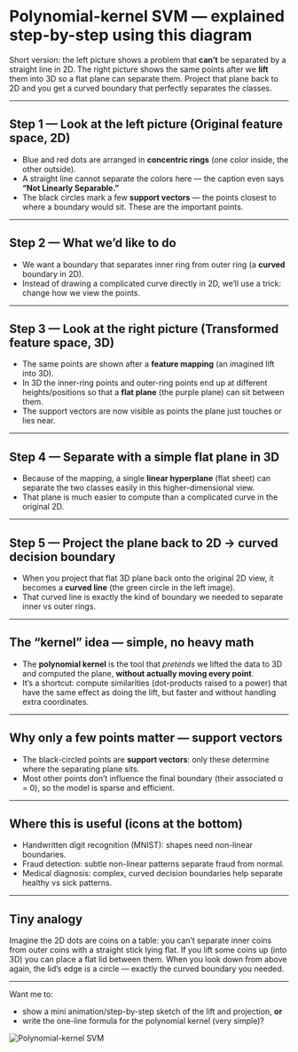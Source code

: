 # Polynomial-kernel SVM — explained step-by-step using this diagram

Short version: the left picture shows a problem that **can’t** be separated by a straight line in 2D. The right picture shows the same points after we **lift** them into 3D so a flat plane can separate them. Project that plane back to 2D and you get a curved boundary that perfectly separates the classes.

---

## Step 1 — Look at the **left** picture (Original feature space, 2D)

* Blue and red dots are arranged in **concentric rings** (one color inside, the other outside).
* A straight line cannot separate the colors here — the caption even says **“Not Linearly Separable.”**
* The black circles mark a few **support vectors** — the points closest to where a boundary would sit. These are the important points.

---

## Step 2 — What we’d like to do

* We want a boundary that separates inner ring from outer ring (a **curved** boundary in 2D).
* Instead of drawing a complicated curve directly in 2D, we’ll use a trick: change how we view the points.

---

## Step 3 — Look at the **right** picture (Transformed feature space, 3D)

* The same points are shown after a **feature mapping** (an imagined lift into 3D).
* In 3D the inner-ring points and outer-ring points end up at different heights/positions so that a **flat plane** (the purple plane) can sit between them.
* The support vectors are now visible as points the plane just touches or lies near.

---

## Step 4 — Separate with a simple flat plane in 3D

* Because of the mapping, a single **linear hyperplane** (flat sheet) can separate the two classes easily in this higher-dimensional view.
* That plane is much easier to compute than a complicated curve in the original 2D.

---

## Step 5 — Project the plane back to 2D → curved decision boundary

* When you project that flat 3D plane back onto the original 2D view, it becomes a **curved line** (the green circle in the left image).
* That curved line is exactly the kind of boundary we needed to separate inner vs outer rings.

---

## The “kernel” idea — simple, no heavy math

* The **polynomial kernel** is the tool that *pretends* we lifted the data to 3D and computed the plane, **without actually moving every point**.
* It’s a shortcut: compute similarities (dot-products raised to a power) that have the same effect as doing the lift, but faster and without handling extra coordinates.

---

## Why only a few points matter — support vectors

* The black-circled points are **support vectors**: only these determine where the separating plane sits.
* Most other points don’t influence the final boundary (their associated α = 0), so the model is sparse and efficient.

---

## Where this is useful (icons at the bottom)

* Handwritten digit recognition (MNIST): shapes need non-linear boundaries.
* Fraud detection: subtle non-linear patterns separate fraud from normal.
* Medical diagnosis: complex, curved decision boundaries help separate healthy vs sick patterns.

---

## Tiny analogy

Imagine the 2D dots are coins on a table: you can’t separate inner coins from outer coins with a straight stick lying flat. If you lift some coins up (into 3D) you can place a flat lid between them. When you look down from above again, the lid’s edge is a circle — exactly the curved boundary you needed.

---

Want me to:

* show a mini animation/step-by-step sketch of the lift and projection, **or**
* write the one-line formula for the polynomial kernel (very simple)?


![Polynomial-kernel SVM](relative/path/in/repository/to/image.svg)
